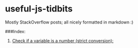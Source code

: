 useful-js-tidbits
=================

Mostly StackOverflow posts; all nicely formatted in markdown :)

###Index:
1. [Check if a variable is a number (strict conversion):](https://github.com/YouPortFM/useful-js-tidbits/blob/master/isNumber.md)
